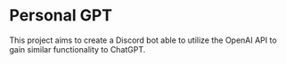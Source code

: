 # Personal GPT
This project aims to create a Discord bot able to utilize the OpenAI API to gain similar functionality to ChatGPT.
